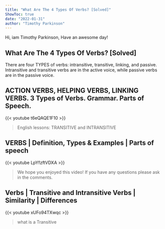 ```yaml
---
title: "What Are The 4 Types Of Verbs? [Solved]"
ShowToc: true 
date: "2022-01-31"
author: "Timothy Parkinson" 
---
```


Hi, iam Timothy Parkinson, Have an awesome day!
## What Are The 4 Types Of Verbs? [Solved]
There are four TYPES of verbs: intransitive, transitive, linking, and passive. Intransitive and transitive verbs are in the active voice, while passive verbs are in the passive voice.

## ACTION VERBS, HELPING VERBS, LINKING VERBS. 3 Types of Verbs. Grammar. Parts of Speech.
{{< youtube t6eQAQE1F10 >}}
>English lessons: TRANSITIVE and INTRANSITIVE 

## VERBS | Definition, Types & Examples | Parts of speech
{{< youtube LpYfzftVDXA >}}
>We hope you enjoyed this video! If you have any questions please ask in the comments.

## Verbs | Transitive and Intransitive Verbs | Similarity | Differences
{{< youtube xUFo94TXwqc >}}
>what is a Transitive 

